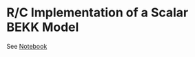 # R/C Implementation of a Scalar BEKK Model
See [Notebook](https://github.com/Westermann/-cbrownlees_financial-econometrics-project/blob/master/Notebook.ipynb)
